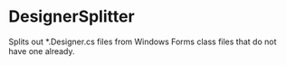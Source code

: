 # DesignerSplitter
Splits out *.Designer.cs files from Windows Forms class files that do not have one already.
